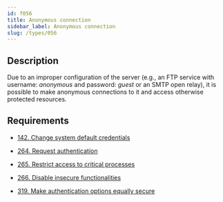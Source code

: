 ```yaml
---
id: f056
title: Anonymous connection
sidebar_label: Anonymous connection
slug: /types/056
---
```


## Description

Due to an improper configuration of the server
(e.g., an FTP service with username: *anonymous*
and password: *guest* or an SMTP open relay),
it is possible to make anonymous connections to it
and access otherwise protected resources.

## Requirements

- [142. Change system default credentials](/criteria/credentials/142)

- [264. Request authentication](/criteria/authentication/264)

- [265. Restrict access to critical processes](/criteria/services/265)

- [266. Disable insecure functionalities](/criteria/architecture/266)

- [319. Make authentication options equally secure](/criteria/authentication/319)
